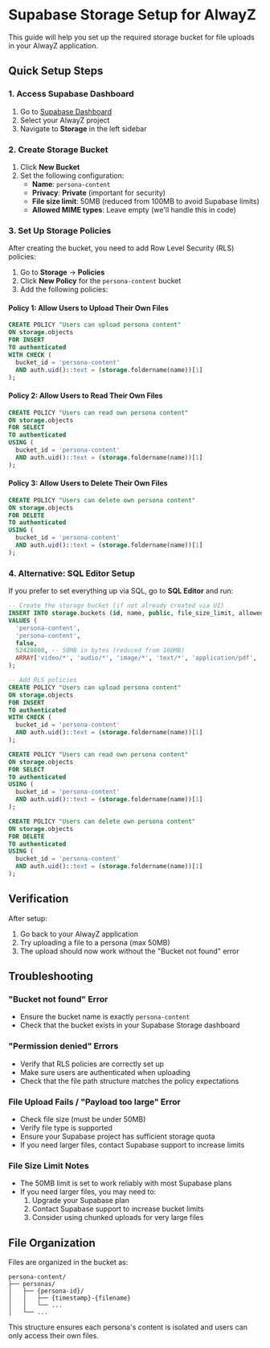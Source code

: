 # Supabase Storage Setup for AlwayZ

This guide will help you set up the required storage bucket for file uploads in your AlwayZ application.

## Quick Setup Steps

### 1. Access Supabase Dashboard
1. Go to [Supabase Dashboard](https://supabase.com/dashboard)
2. Select your AlwayZ project
3. Navigate to **Storage** in the left sidebar

### 2. Create Storage Bucket
1. Click **New Bucket**
2. Set the following configuration:
   - **Name**: `persona-content`
   - **Privacy**: **Private** (important for security)
   - **File size limit**: 50MB (reduced from 100MB to avoid Supabase limits)
   - **Allowed MIME types**: Leave empty (we'll handle this in code)

### 3. Set Up Storage Policies

After creating the bucket, you need to add Row Level Security (RLS) policies:

1. Go to **Storage** → **Policies**
2. Click **New Policy** for the `persona-content` bucket
3. Add the following policies:

#### Policy 1: Allow Users to Upload Their Own Files
```sql
CREATE POLICY "Users can upload persona content"
ON storage.objects
FOR INSERT
TO authenticated
WITH CHECK (
  bucket_id = 'persona-content' 
  AND auth.uid()::text = (storage.foldername(name))[1]
);
```

#### Policy 2: Allow Users to Read Their Own Files
```sql
CREATE POLICY "Users can read own persona content"
ON storage.objects
FOR SELECT
TO authenticated
USING (
  bucket_id = 'persona-content' 
  AND auth.uid()::text = (storage.foldername(name))[1]
);
```

#### Policy 3: Allow Users to Delete Their Own Files
```sql
CREATE POLICY "Users can delete own persona content"
ON storage.objects
FOR DELETE
TO authenticated
USING (
  bucket_id = 'persona-content' 
  AND auth.uid()::text = (storage.foldername(name))[1]
);
```

### 4. Alternative: SQL Editor Setup

If you prefer to set everything up via SQL, go to **SQL Editor** and run:

```sql
-- Create the storage bucket (if not already created via UI)
INSERT INTO storage.buckets (id, name, public, file_size_limit, allowed_mime_types)
VALUES (
  'persona-content',
  'persona-content', 
  false,
  52428800, -- 50MB in bytes (reduced from 100MB)
  ARRAY['video/*', 'audio/*', 'image/*', 'text/*', 'application/pdf', 'application/msword', 'application/vnd.openxmlformats-officedocument.wordprocessingml.document']
);

-- Add RLS policies
CREATE POLICY "Users can upload persona content"
ON storage.objects
FOR INSERT
TO authenticated
WITH CHECK (
  bucket_id = 'persona-content' 
  AND auth.uid()::text = (storage.foldername(name))[1]
);

CREATE POLICY "Users can read own persona content"
ON storage.objects
FOR SELECT
TO authenticated
USING (
  bucket_id = 'persona-content' 
  AND auth.uid()::text = (storage.foldername(name))[1]
);

CREATE POLICY "Users can delete own persona content"
ON storage.objects
FOR DELETE
TO authenticated
USING (
  bucket_id = 'persona-content' 
  AND auth.uid()::text = (storage.foldername(name))[1]
);
```

## Verification

After setup:

1. Go back to your AlwayZ application
2. Try uploading a file to a persona (max 50MB)
3. The upload should now work without the "Bucket not found" error

## Troubleshooting

### "Bucket not found" Error
- Ensure the bucket name is exactly `persona-content`
- Check that the bucket exists in your Supabase Storage dashboard

### "Permission denied" Errors
- Verify that RLS policies are correctly set up
- Make sure users are authenticated when uploading
- Check that the file path structure matches the policy expectations

### File Upload Fails / "Payload too large" Error
- Check file size (must be under 50MB)
- Verify file type is supported
- Ensure your Supabase project has sufficient storage quota
- If you need larger files, contact Supabase support to increase limits

### File Size Limit Notes
- The 50MB limit is set to work reliably with most Supabase plans
- If you need larger files, you may need to:
  1. Upgrade your Supabase plan
  2. Contact Supabase support to increase bucket limits
  3. Consider using chunked uploads for very large files

## File Organization

Files are organized in the bucket as:
```
persona-content/
├── personas/
│   ├── {persona-id}/
│   │   ├── {timestamp}-{filename}
│   │   └── ...
│   └── ...
```

This structure ensures each persona's content is isolated and users can only access their own files.